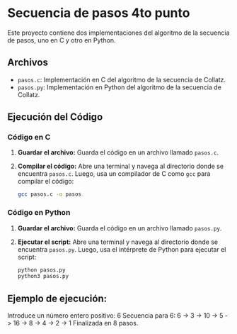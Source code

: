 # Secuencia de pasos 4to punto

Este proyecto contiene dos implementaciones del algoritmo de la secuencia de pasos, uno en C y otro en Python.

## Archivos

- `pasos.c`: Implementación en C del algoritmo de la secuencia de Collatz.
- `pasos.py`: Implementación en Python del algoritmo de la secuencia de Collatz.

## Ejecución del Código

### Código en C

1. **Guardar el archivo:**
   Guarda el código en un archivo llamado `pasos.c`.

2. **Compilar el código:**
   Abre una terminal y navega al directorio donde se encuentra `pasos.c`. Luego, usa un compilador de C como `gcc` para compilar el código:
   ```bash
   gcc pasos.c -o pasos
### Código en Python

1. **Guardar el archivo:**
   Guarda el código en un archivo llamado `pasos.py`.

2. **Ejecutar el script:**
   Abre una terminal y navega al directorio donde se encuentra `pasos.py`. Luego, usa el intérprete de Python para ejecutar el script:
   ```bash
   python pasos.py
   python3 pasos.py
   
## Ejemplo de ejecución:

  Introduce un número entero positivo: 6
  Secuencia para 6:
  6 -> 3 -> 10 -> 5 -> 16 -> 8 -> 4 -> 2 -> 1
  Finalizada en 8 pasos.
